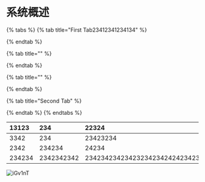 # 系统概述

{% tabs %}
{% tab title="First Tab23412341234134" %}

{% endtab %}

{% tab title="" %}

{% endtab %}

{% tab title="" %}

{% endtab %}

{% tab title="Second Tab" %}

{% endtab %}
{% endtabs %}

| 13123 | 234 | 22324 |
| :--- | :--- | :--- |
| 3342 | 234 | 23423234 |
| 2342 | 234234 | 24234 |
| 234234 | 2342342342 | 2342342342342323423424242342342 |

![iGv1nT](http://md.stringon.com/img/iGv1nT.png)

